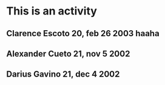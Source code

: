 # This is an activity
## Clarence Escoto 20, feb 26 2003 haaha
## Alexander Cueto 21, nov 5 2002 
## Darius Gavino 21, dec 4 2002